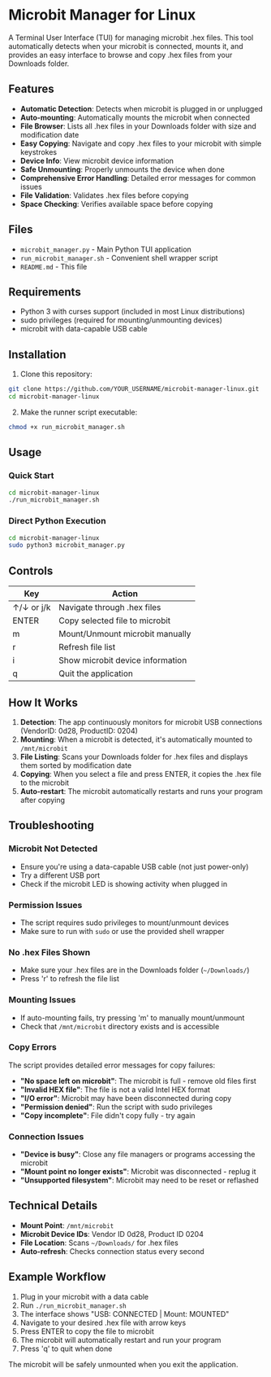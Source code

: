# Microbit Manager for Linux

A Terminal User Interface (TUI) for managing microbit .hex files. This tool automatically detects when your microbit is connected, mounts it, and provides an easy interface to browse and copy .hex files from your Downloads folder.

## Features

- **Automatic Detection**: Detects when microbit is plugged in or unplugged
- **Auto-mounting**: Automatically mounts the microbit when connected
- **File Browser**: Lists all .hex files in your Downloads folder with size and modification date
- **Easy Copying**: Navigate and copy .hex files to your microbit with simple keystrokes
- **Device Info**: View microbit device information
- **Safe Unmounting**: Properly unmounts the device when done
- **Comprehensive Error Handling**: Detailed error messages for common issues
- **File Validation**: Validates .hex files before copying
- **Space Checking**: Verifies available space before copying

## Files

- `microbit_manager.py` - Main Python TUI application
- `run_microbit_manager.sh` - Convenient shell wrapper script
- `README.md` - This file

## Requirements

- Python 3 with curses support (included in most Linux distributions)
- sudo privileges (required for mounting/unmounting devices)
- microbit with data-capable USB cable

## Installation

1. Clone this repository:
```bash
git clone https://github.com/YOUR_USERNAME/microbit-manager-linux.git
cd microbit-manager-linux
```

2. Make the runner script executable:
```bash
chmod +x run_microbit_manager.sh
```

## Usage

### Quick Start
```bash
cd microbit-manager-linux
./run_microbit_manager.sh
```

### Direct Python Execution
```bash
cd microbit-manager-linux
sudo python3 microbit_manager.py
```

## Controls

| Key | Action |
|-----|--------|
| ↑/↓ or j/k | Navigate through .hex files |
| ENTER | Copy selected file to microbit |
| m | Mount/Unmount microbit manually |
| r | Refresh file list |
| i | Show microbit device information |
| q | Quit the application |

## How It Works

1. **Detection**: The app continuously monitors for microbit USB connections (VendorID: 0d28, ProductID: 0204)
2. **Mounting**: When a microbit is detected, it's automatically mounted to `/mnt/microbit`
3. **File Listing**: Scans your Downloads folder for .hex files and displays them sorted by modification date
4. **Copying**: When you select a file and press ENTER, it copies the .hex file to the microbit
5. **Auto-restart**: The microbit automatically restarts and runs your program after copying

## Troubleshooting

### Microbit Not Detected
- Ensure you're using a data-capable USB cable (not just power-only)
- Try a different USB port
- Check if the microbit LED is showing activity when plugged in

### Permission Issues
- The script requires sudo privileges to mount/unmount devices
- Make sure to run with `sudo` or use the provided shell wrapper

### No .hex Files Shown
- Make sure your .hex files are in the Downloads folder (`~/Downloads/`)
- Press 'r' to refresh the file list

### Mounting Issues
- If auto-mounting fails, try pressing 'm' to manually mount/unmount
- Check that `/mnt/microbit` directory exists and is accessible

### Copy Errors
The script provides detailed error messages for copy failures:
- **"No space left on microbit"**: The microbit is full - remove old files first
- **"Invalid HEX file"**: The file is not a valid Intel HEX format
- **"I/O error"**: Microbit may have been disconnected during copy
- **"Permission denied"**: Run the script with sudo privileges
- **"Copy incomplete"**: File didn't copy fully - try again

### Connection Issues
- **"Device is busy"**: Close any file managers or programs accessing the microbit
- **"Mount point no longer exists"**: Microbit was disconnected - replug it
- **"Unsupported filesystem"**: Microbit may need to be reset or reflashed

## Technical Details

- **Mount Point**: `/mnt/microbit`
- **Microbit Device IDs**: Vendor ID 0d28, Product ID 0204
- **File Location**: Scans `~/Downloads/` for .hex files
- **Auto-refresh**: Checks connection status every second

## Example Workflow

1. Plug in your microbit with a data cable
2. Run `./run_microbit_manager.sh`
3. The interface shows "USB: CONNECTED | Mount: MOUNTED"
4. Navigate to your desired .hex file with arrow keys
5. Press ENTER to copy the file to microbit
6. The microbit will automatically restart and run your program
7. Press 'q' to quit when done

The microbit will be safely unmounted when you exit the application.